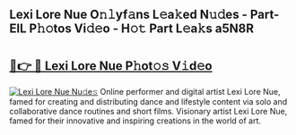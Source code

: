 ## Lexi Lore Nue O𝚗𝚕yf𝚊ns L𝚎a𝚔ed N𝚞𝚍es - Part-ElL P𝚑𝚘tos Vi𝚍𝚎o - H𝚘𝚝 Part L𝚎a𝚔s a5N8R

# <h2><a href="http://kf4dfg.oniu.top/?m=Lexi+Lore+Nue">🔗👉 🔴 Lexi Lore Nue P𝚑ot𝚘𝚜 V𝚒d𝚎o</a></h2>

[![Lexi Lore Nue Nu𝚍e𝚜](https://i.imgur.com/0qMVB7G.gif)](http://kf4dfg.oniu.top/?m=Lexi+Lore+Nue)
Online performer and digital artist Lexi Lore Nue, famed for creating and distributing dance and lifestyle content via solo and collaborative dance routines and short films. Visionary artist Lexi Lore Nue, famed for their innovative and inspiring creations in the world of art.  

